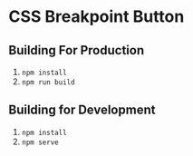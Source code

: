 # CSS Breakpoint Button
## Building For Production
1. `npm install`
2. `npm run build`
## Building for Development
1. `npm install`
2. `npm serve`
